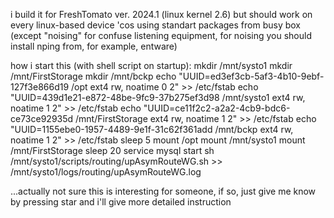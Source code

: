 i build it for FreshTomato ver. 2024.1 (linux kernel 2.6) but should work on every linux-based device 'cos using standart packages from busy box (except "noising" for confuse listening equipment, for noising you should install nping from, for example, entware)

how i start this (with shell script on startup):
mkdir /mnt/systo1
mkdir /mnt/FirstStorage
mkdir /mnt/bckp
echo "UUID=ed3ef3cb-5af3-4b10-9ebf-127f3e866d19 /opt ext4 rw, noatime 0 2" >> /etc/fstab
echo "UUID=439d1e21-e872-48be-9fc9-37b275ef3d98 /mnt/systo1 ext4 rw, noatime 1 2" >> /etc/fstab
echo "UUID=ce11f2c2-a2a2-4cb9-bdc6-ce73ce92935d /mnt/FirstStorage ext4 rw, noatime 1 2" >> /etc/fstab
echo "UUID=1155ebe0-1957-4489-9e1f-31c62f361add /mnt/bckp ext4 rw, noatime 1 2" >> /etc/fstab
sleep 5
mount /opt
mount /mnt/systo1
mount /mnt/FirstStorage
sleep 20
service mysql start
sh /mnt/systo1/scripts/routing/upAsymRouteWG.sh >> /mnt/systo1/logs/routing/upAsymRouteWG.log


...actually not sure this is interesting for someone, if so, just give me know by pressing star and i'll give more detailed instruction
